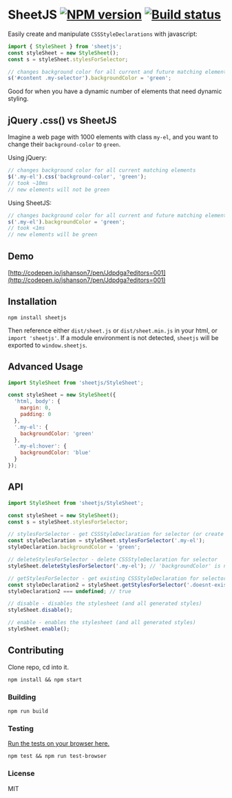 # SheetJS [![NPM version][npm-image]][npm-url] [![Build status][travis-image]][travis-url]

Easily create and manipulate `CSSStyleDeclarations` with javascript:

```javascript
import { StyleSheet } from 'sheetjs';
const styleSheet = new StyleSheet();
const s = styleSheet.stylesForSelector;

// changes background color for all current and future matching elements
s('#content .my-selector').backgroundColor = 'green';
```
Good for when you have a dynamic number of elements that need dynamic styling.

## jQuery .css() vs SheetJS

Imagine a web page with 1000 elements with class `my-el`, and you want to change their `background-color` to `green`.

Using jQuery:

```javascript
// changes background color for all current matching elements
$('.my-el').css('background-color', 'green');
// took ~10ms
// new elements will not be green
```

Using SheetJS:

```javascript
// changes background color for all current and future matching elements
s('.my-el').backgroundColor = 'green';
// took <1ms
// new elements will be green
```

## Demo

[http://codepen.io/jshanson7/pen/Jdpdga?editors=001](http://codepen.io/jshanson7/pen/Jdpdga?editors=001)

## Installation

```
npm install sheetjs
```

Then reference either `dist/sheet.js` or `dist/sheet.min.js` in your html, or `import 'sheetjs'`.  If a module environment is not detected, `sheetjs` will be exported to `window.sheetjs`.

## Advanced Usage

```javascript
import StyleSheet from 'sheetjs/StyleSheet';

const styleSheet = new StyleSheet({
  'html, body': {
    margin: 0,
    padding: 0
  },
  '.my-el': {
    backgroundColor: 'green'
  },
  '.my-el:hover': {
    backgroundColor: 'blue'
  }
});

```

## API

```javascript
import StyleSheet from 'sheetjs/StyleSheet';

const styleSheet = new StyleSheet();
const s = styleSheet.stylesForSelector;

// stylesForSelector - get CSSStyleDeclaration for selector (or create if it doesn't exist)
const styleDeclaration = styleSheet.stylesForSelector('.my-el');
styleDeclaration.backgroundColor = 'green';

// deleteStylesForSelector - delete CSSStyleDeclaration for selector
styleSheet.deleteStylesForSelector('.my-el'); // 'backgroundColor' is no longer green

// getStylesForSelector - get existing CSSStyleDeclaration for selector
const styleDeclaration2 = styleSheet.getStylesForSelector('.doesnt-exist');
styleDeclaration2 === undefined; // true

// disable - disables the stylesheet (and all generated styles)
styleSheet.disable();

// enable - enables the stylesheet (and all generated styles)
styleSheet.enable();
```

## Contributing

Clone repo, cd into it.

```
npm install && npm start
```

### Building

```
npm run build
```

### Testing

[Run the tests on your browser here.](https://rawgit.com/jshanson7/sheetjs/master/test/test.html)

```
npm test && npm run test-browser
```

### License

MIT

[npm-image]: https://badge.fury.io/js/sheetjs.svg
[npm-url]: https://npmjs.org/package/sheetjs
[travis-image]: https://travis-ci.org/jshanson7/sheetjs.svg
[travis-url]: https://travis-ci.org/jshanson7/sheetjs